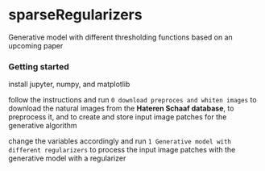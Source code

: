 # sparseRegularizers
Generative model with different thresholding functions based on an upcoming paper


### Getting started
install jupyter, numpy, and matplotlib

follow the instructions and run `0 download preproces and whiten images` to download the natural images from the __Hateren Schaaf database__, to preprocess it, and to create and store input image patches for the generative algorithm

change the variables accordingly and run `1 Generative model with different regularizers` to process the input image patches with the generative model with a regularizer
